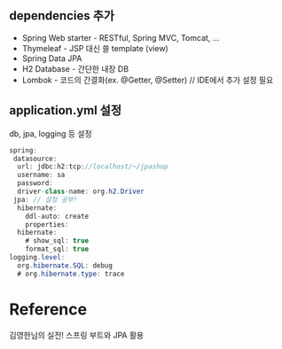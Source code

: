 ## dependencies 추가
* Spring Web starter - RESTful, Spring MVC, Tomcat, ...
* Thymeleaf - JSP 대신 쓸 template (view)
* Spring Data JPA
* H2 Database - 간단한 내장 DB 
* Lombok - 코드의 간결화(ex. @Getter, @Setter) // IDE에서 추가 설정 필요

## application.yml 설정
db, jpa, logging 등 설정
```java
spring:
 datasource:
  url: jdbc:h2:tcp://localhost/~/jpashop
  username: sa
  password:
  driver-class-name: org.h2.Driver
 jpa: // 설정 공부!
  hibernate:
    ddl-auto: create
    properties:
  hibernate:
    # show_sql: true
    format_sql: true
logging.level:
  org.hibernate.SQL: debug
  # org.hibernate.type: trace
```
# Reference
김영한님의 실전! 스프링 부트와 JPA 활용

